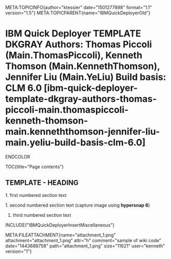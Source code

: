 META:TOPICINFO{author="ktessier" date="1501277898" format="1.1"
version="1.5"} META:TOPICPARENT{name="IBMQuickDeployerOld"}

# IBM Quick Deployer TEMPLATE DKGRAY Authors: Thomas Piccoli (Main.ThomasPiccoli), Kenneth Thomson (Main.KennethThomson), Jennifer Liu (Main.YeLiu) Build basis: CLM 6.0 [ibm-quick-deployer-template-dkgray-authors-thomas-piccoli-main.thomaspiccoli-kenneth-thomson-main.kenneththomson-jennifer-liu-main.yeliu-build-basis-clm-6.0]

ENDCOLOR

TOC{title="Page contents"}

## TEMPLATE - HEADING

1\. first numbered section text

1\. second numbered section text (capture image using **hypersnap 6**)

1.  third numbered section text

INCLUDE{"IBMQuickDeployerInsertMiscellaneous"}

META:FILEATTACHMENT{name="attachment_1.png"
attachment="attachment_1.png" attr="h" comment="sample of wiki code"
date="1443688758" path="attachment_1.png" size="11621" user="kenneth"
version="1"}

